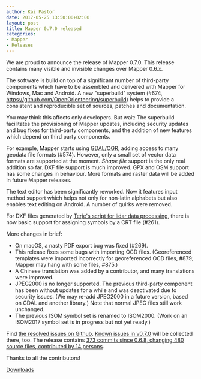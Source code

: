 ```yaml
---
author: Kai Pastor
date: 2017-05-25 13:50:00+02:00
layout: post
title: Mapper 0.7.0 released
categories:
- Mapper
- Releases
---
```


We are proud to announce the release of Mapper 0.7.0. This release contains many visible and invisible changes over Mapper 0.6.x.

The software is build on top of a significant number of third-party components which have to be assembled and delivered with Mapper for Windows, Mac and Android. A new "superbuild" system (#674, https://github.com/OpenOrienteering/superbuild) helps to provide a consistent and reproducible set of sources, patches and documentation.

You may think this affects only developers. But wait: The superbuild facilitates the provisioning of Mapper updates, including security updates and bug fixes for third-party components, and the addition of new features which depend on third party components.

For example, Mapper starts using [GDAL/OGR](http://www.gdal.org), adding access to many geodata file formats (#574). However, only a small set of vector data formats are supported at the moment. *Shape file* support is the only real addition so far. DXF file support is much improved. GPX and OSM support has some changes in behaviour. More formats and raster data will be added in future Mapper releases.

The text editor has been significantly reworked. Now it features input method support which helps not only for non-latin alphabets but also enables text editing on Android. A number of quirks were removed.

For DXF files generated by [Terje's script for lidar data processing](http://tmsw.no/mapping/basemap_generation.html), there is now basic support for assigning symbols by a CRT file (#261).

More changes in brief:

- On macOS, a nasty PDF export bug was fixed (#269).
- This release fixes some bugs with importing OCD files.
  (Georeferenced templates were imported incorrectly for georeferenced OCD files, #879; Mapper may hang with some files, #875.)
- A Chinese translation was added by a contributor, and many translations were improved.
- JPEG2000 is no longer supported. The previous third-party component has been without updates for a while and was deactivated due to security issues.
  (We may re-add JPEG2000 in a future version, based on GDAL and another library.) Note that normal JPEG files still work unchanged.
- The previous ISOM symbol set is renamed to ISOM2000.
  (Work on an ISOM2017 symbol set is in progress but not yet ready.)

Find [the resolved issues on Github](https://github.com/OpenOrienteering/mapper/issues?q=milestone:v0.7.0+is:closed).
[Known issues in v0.7.0](https://github.com/OpenOrienteering/mapper/issues?q=label:"known%20issues%20v0.7.0") will be collected there, too. 
The release contains [373 commits since 0.6.8, changing 480 source files, contributed by 14 persons](https://github.com/OpenOrienteering/mapper/compare/v0.6.8...v0.7.0).

Thanks to all the contributors!

<a class="btn btn-primary" href="https://github.com/OpenOrienteering/mapper/releases/tag/v0.7.0">Downloads</a>
